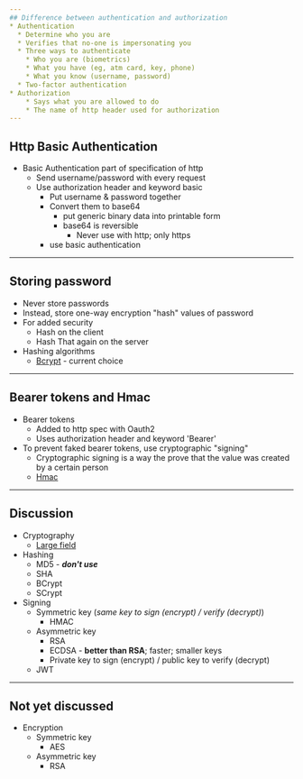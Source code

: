 ```yaml
---
## Difference between authentication and authorization
* Authentication
  * Determine who you are
  * Verifies that no-one is impersonating you
  * Three ways to authenticate
    * Who you are (biometrics)
    * What you have (eg, atm card, key, phone)
    * What you know (username, password)
  * Two-factor authentication
* Authorization
    * Says what you are allowed to do
    * The name of http header used for authorization
---
```

## Http Basic Authentication
* Basic Authentication part of specification of http
    * Send username/password with every request
    * Use authorization header and keyword basic
        * Put username & password together
        * Convert them to base64
            * put generic binary data into printable form
            * base64 is reversible
              * Never use with http; only https
        * use basic authentication
---
## Storing password
* Never store passwords
* Instead, store one-way encryption "hash" values of password
* For added security
  * Hash on the client
  * Hash That again on the server
* Hashing algorithms
  * [Bcrypt](https://godoc.org/golang.org/x/crypto/bcrypt) - current choice
---
## Bearer tokens and Hmac
* Bearer tokens
  * Added to http spec with Oauth2
  * Uses authorization header and keyword 'Bearer'
* To prevent faked bearer tokens, use cryptographic "signing"
  * Cryptographic signing is a way the prove that the value was created by a certain person
  * [Hmac](https://godoc.org/crypto/hmac)
---
## Discussion
* Cryptography
  * <u>Large field</u>
* Hashing
  * MD5 - ***don't use***
  * SHA
  * BCrypt
  * SCrypt
* Signing
  * Symmetric key (*same key to sign (encrypt) / verify (decrypt)*)
    * HMAC
  * Asymmetric key
    * RSA
    * ECDSA - **better than RSA**; faster; smaller keys
    * Private key to sign (encrypt) / public key to verify (decrypt)
  * JWT
---
## Not yet discussed
* Encryption
  * Symmetric key
    * AES
  * Asymmetric key
    * RSA